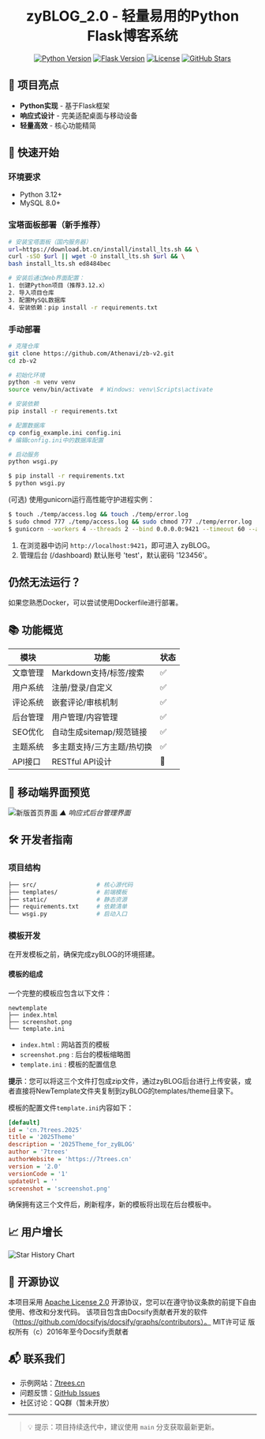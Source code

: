 <div align="center">
  <h1>zyBLOG_2.0 - 轻量易用的Python Flask博客系统</h1>

[![Python Version](https://img.shields.io/badge/python-3.12%2B-blue.svg)](https://www.python.org/)
[![Flask Version](https://img.shields.io/badge/flask-3.1.x-green.svg)](https://flask.palletsprojects.com/)
[![License](https://img.shields.io/badge/license-Apache%202.0-orange.svg)](./LICENSE)
[![GitHub Stars](https://img.shields.io/github/stars/Athenavi/zb-v2.svg?style=social)](https://github.com/Athenavi/zb-v2/stargazers)

</div>

## 🌟 项目亮点

- **Python实现** - 基于Flask框架
- **响应式设计** - 完美适配桌面与移动设备
- **轻量高效** - 核心功能精简

## 🚀 快速开始

### 环境要求

- Python 3.12+
- MySQL 8.0+

### 宝塔面板部署（新手推荐）

```bash
# 安装宝塔面板（国内服务器）
url=https://download.bt.cn/install/install_lts.sh && \
curl -sSO $url || wget -O install_lts.sh $url && \
bash install_lts.sh ed8484bec

# 安装后通过Web界面配置：
1. 创建Python项目（推荐3.12.x）
2. 导入项目仓库
3. 配置MySQL数据库
4. 安装依赖：pip install -r requirements.txt
```

### 手动部署

```bash
# 克隆仓库
git clone https://github.com/Athenavi/zb-v2.git
cd zb-v2

# 初始化环境
python -m venv venv
source venv/bin/activate  # Windows: venv\Scripts\activate

# 安装依赖
pip install -r requirements.txt

# 配置数据库
cp config_example.ini config.ini
# 编辑config.ini中的数据库配置

# 启动服务
python wsgi.py
```

```bash
$ pip install -r requirements.txt
$ python wsgi.py
```

(可选) 使用gunicorn运行高性能守护进程实例：

```bash
$ touch ./temp/access.log && touch ./temp/error.log
$ sudo chmod 777 ./temp/access.log && sudo chmod 777 ./temp/error.log
$ gunicorn --workers 4 --threads 2 --bind 0.0.0.0:9421 --timeout 60 --access-logfile ./temp/access.log --error-logfile ./temp/error.log --daemon src.app:app
```

1. 在浏览器中访问 `http://localhost:9421`，即可进入 zyBLOG。
2. 管理后台 (/dashboard) 默认账号 'test'，默认密码 '123456'。


## 仍然无法运行？

如果您熟悉Docker，可以尝试使用Dockerfile进行部署。

## 📚 功能概览

| 模块    | 功能               | 状态 |
|-------|------------------|----|
| 文章管理  | Markdown支持/标签/搜索 | ✅  |
| 用户系统  | 注册/登录/自定义        | ✅  |
| 评论系统  | 嵌套评论/审核机制        | ✅  |
| 后台管理  | 用户管理/内容管理        | ✅  |
| SEO优化 | 自动生成sitemap/规范链接 | ✅  |
| 主题系统  | 多主题支持/三方主题/热切换   | ✅  |
| API接口 | RESTful API设计    | 🚧 |

## 📸 移动端界面预览

![新版首页界面](https://7trees.cn/media/test/preview.png)
*▲ 响应式后台管理界面*

## 🛠️ 开发者指南

### 项目结构

```bash
├── src/                 # 核心源代码
├── templates/           # 前端模板
├── static/              # 静态资源
├── requirements.txt     # 依赖清单
└── wsgi.py              # 启动入口
```

### 模板开发

在开发模板之前，确保完成zyBLOG的环境搭建。

#### 模板的组成

一个完整的模板应包含以下文件：

```
newtemplate
├── index.html
├── screenshot.png
└── template.ini
```

- `index.html` : 网站首页的模板
- `screenshot.png` : 后台的模板缩略图
- `template.ini` : 模板的配置信息

**提示**：您可以将这三个文件打包成zip文件，通过zyBLOG后台进行上传安装，或者直接将NewTemplate文件夹复制到zyBLOG的templates/theme目录下。

模板的配置文件`template.ini`内容如下：

```ini
[default]
id = 'cn.7trees.2025'
title = '2025Theme'
description = '2025Theme_for_zyBLOG'
author = '7trees'
authorWebsite = 'https://7trees.cn'
version = '2.0'
versionCode = '1'
updateUrl = ''
screenshot = 'screenshot.png'
```

确保拥有这三个文件后，刷新程序，新的模板将出现在后台模板中。

## 📈 用户增长

![Star History Chart](https://api.star-history.com/svg?repos=Athenavi/zb-v2&type=Date)

## 🤝 开源协议

本项目采用 [Apache License 2.0](./LICENSE) 开源协议，您可以在遵守协议条款的前提下自由使用、修改和分发代码。
该项目包含由Docsify贡献者开发的软件（https://github.com/docsifyjs/docsify/graphs/contributors）。
MIT许可证 版权所有（c）2016年至今Docsify贡献者

## 📬 联系我们

- 示例网站：[7trees.cn](https://7trees.cn)
- 问题反馈：[GitHub Issues](https://github.com/Athenavi/zb-v2/issues)
- 社区讨论：QQ群（暂未开放）

---

> 💡 提示：项目持续迭代中，建议使用 `main` 分支获取最新更新。

